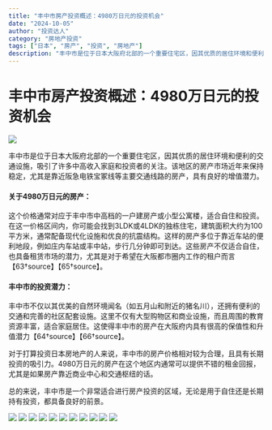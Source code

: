 ```yaml
---
title: "丰中市房产投资概述：4980万日元的投资机会"  
date: "2024-10-05"  
author: "投资达人"  
category: "房地产投资"  
tags: ["日本", "房产", "投资", "房地产"]  
description: "丰中市是位于日本大阪府北部的一个重要住宅区，因其优质的居住环境和便利的交通设施，吸引了许多中高收入家庭和投资者的关注。"
---
```


# 丰中市房产投资概述：4980万日元的投资机会

![](./cover.jpg)

丰中市是位于日本大阪府北部的一个重要住宅区，因其优质的居住环境和便利的交通设施，吸引了许多中高收入家庭和投资者的关注。该地区的房产市场近年来保持稳定，尤其是靠近阪急电铁宝冢线等主要交通线路的房产，具有良好的增值潜力。

#### 关于4980万日元的房产：
这个价格通常对应于丰中市中高档的一户建房产或小型公寓楼，适合自住和投资。在这一价格区间内，你可能会找到3LDK或4LDK的独栋住宅，建筑面积大约为100平方米，通常配备现代化设施和优良的抗震结构。这样的房产多位于靠近车站的便利地段，例如庄内车站或丰中站，步行几分钟即可到达。这些房产不仅适合自住，也具备租赁市场的潜力，尤其是对于希望在大阪都市圈内工作的租户而言【63†source】【65†source】。

#### 丰中市的投资潜力：
丰中市不仅以其优美的自然环境闻名（如五月山和附近的猪名川），还拥有便利的交通和完善的社区配套设施。这里不仅有大型购物区和商业设施，而且周围的教育资源丰富，适合家庭居住。这使得丰中市的房产在大阪府内具有很高的保值性和升值潜力【64†source】【66†source】。

对于打算投资日本房地产的人来说，丰中市的房产价格相对较为合理，且具有长期投资的吸引力。4980万日元的房产在这个地区内通常可以提供不错的租金回报，尤其是如果房产靠近商业中心和交通枢纽的话。

总的来说，丰中市是一个非常适合进行房产投资的区域，无论是用于自住还是长期持有投资，都具备良好的前景。

![](./Image_20231028205803.jpg)
![](./Image_20231028205822.jpg)
![](./Image_20231028205837.jpg)
![](./Image_20231028205845.jpg)
![](./Image_20231028205853.jpg)
![](./Image_20231028205905.jpg)
![](./Image_20231028205915.jpg)
![](./Image_20231028205932.jpg)
![](./Image_20231028205940.jpg)
![](./Image_20231028205954.jpg)
![](./Image_20231028210004.jpg)